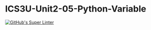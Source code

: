 # ICS3U-Unit2-05-Python-Variable

[![GitHub's Super Linter](https://github.com/lily-liu-17/ICS3U-Unit2-05-Python-Variable/workflows/GitHub's%20Super%20Linter/badge.svg)](https://github.com/lily-liu-17/ICS3U-Unit2-05-Python-Variable/actions)
